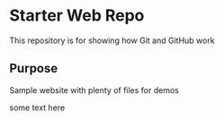 # Starter Web Repo

This repository is for showing how Git and GitHub work

## Purpose

Sample website with plenty of files for demos

some text here
